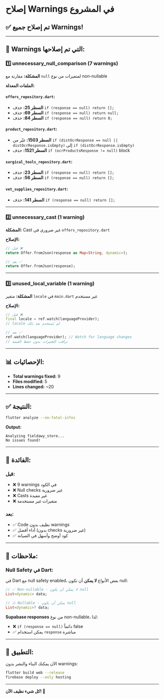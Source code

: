 # إصلاح Warnings في المشروع

## ✅ تم إصلاح جميع Warnings!

---

## 🐛 Warnings التي تم إصلاحها:

### 1️⃣ **unnecessary_null_comparison** (7 warnings)

**المشكلة:**
مقارنة مع `null` لمتغيرات من نوع non-nullable

**الملفات المعدلة:**

#### `offers_repository.dart`:
- **السطر 25:** حذف `if (response == null) return [];`
- **السطر 69:** حذف `if (response == null) return null;`
- **السطر 84:** حذف `if (response == null) return 0;`

#### `product_repository.dart`:
- **السطر 1503:** غيّر من `if (distOcrResponse == null || distOcrResponse.isEmpty)` إلى `if (distOcrResponse.isEmpty)`
- **السطر 1521:** حذف `if (ocrProductsResponse != null)` block

#### `surgical_tools_repository.dart`:
- **السطر 23:** حذف `if (response == null) return [];`
- **السطر 56:** حذف `if (response == null) return [];`

#### `vet_supplies_repository.dart`:
- **السطر 141:** حذف `if (response == null) return [];`

---

### 2️⃣ **unnecessary_cast** (1 warning)

**المشكلة:**
Cast غير ضروري في `offers_repository.dart`

**الإصلاح:**
```dart
// قبل ❌
return Offer.fromJson(response as Map<String, dynamic>);

// بعد ✅
return Offer.fromJson(response);
```

---

### 3️⃣ **unused_local_variable** (1 warning)

**المشكلة:**
متغير `locale` في `main.dart` غير مستخدم

**الإصلاح:**
```dart
// قبل ❌
final locale = ref.watch(languageProvider);
// locale لم يُستخدم بعد ذلك

// بعد ✅
ref.watch(languageProvider); // Watch for language changes
// نراقب التغييرات بدون حفظ القيمة
```

---

## 📊 الإحصائيات:

- **Total warnings fixed:** 9
- **Files modified:** 5
- **Lines changed:** ~20

---

## ✅ النتيجة:

```bash
flutter analyze --no-fatal-infos
```

**Output:**
```
Analyzing fieldawy_store...
No issues found!
```

---

## 🎯 الفائدة:

### قبل:
- ❌ 9 warnings في الكود
- ❌ Null checks غير ضرورية
- ❌ Casts غير مفيدة
- ❌ متغيرات غير مستخدمة

### بعد:
- ✅ Code نظيف بدون warnings
- ✅ أداء أفضل (بدون checks غير ضرورية)
- ✅ كود أوضح وأسهل في الصيانة

---

## 📝 ملاحظات:

### Null Safety في Dart:

في Dart مع null safety enabled، بعض الأنواع **لا يمكن** أن تكون null:

```dart
// ✅ Non-nullable - لا يمكن أن يكون null
List<dynamic> data;

// ⚠️ Nullable - يمكن أن يكون null
List<dynamic>? data;
```

**Supabase responses** من نوع non-nullable، لذا:
- ❌ `if (response == null)` دائماً false
- ✅ يمكن استخدام `response` مباشرة

---

## 🚀 التطبيق:

الآن يمكنك البناء والنشر بدون warnings:

```bash
flutter build web --release
firebase deploy --only hosting
```

---

**كل شيء نظيف الآن! 🎉**
